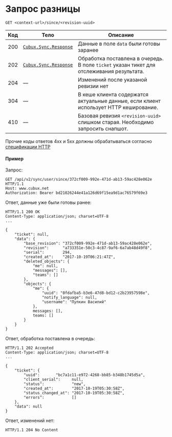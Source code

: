 Запрос разницы
==============

```
GET <context-url>/since/<revision-uuid>
```

Код | Тело | Описание
--- | ---- | --------
200 | [`Cubux.Sync.Response`][Cubux.Sync.Response] | Данные в поле `data` были готовы заранее
202 | [`Cubux.Sync.Response`][Cubux.Sync.Response] | Обработка поставлена в очередь. В поле `ticket` указан тикет для отслеживания результата.
204 | — | Изменений после указаной ревизии нет
304 | — | В кеше клиента содержатся актуальные данные, если клиент использует HTTP кеширование.
410 | — | Базовая ревизия `<revision-uuid>` слишком старая. Необходимо запросить снапшот.

Прочие коды ответов 4xx и 5xx должны обрабатываться согласно
[спецификации HTTP][http]


#### Пример

Запрос:

    GET /api/v2/sync/user/since/372cf009-992e-471d-ab13-59ac428e062e HTTP/1.1
    Host: www.cubux.net
    Authorization: Bearer bd21026244e41a126d69f15ea9d1ac76579f69e3

Ответ, данные уже были готовы ранее:

    HTTP/1.1 200 OK
    Content-Type: application/json; charset=UTF-8
    ...

    {
        "ticket": null,
        "data": {
            "base_revision": "372cf009-992e-471d-ab13-59ac428e062e",
            "revision":      "a733351e-50c3-4c87-9af6-6a7ab48d49f8",
            "serial":        294,
            "created_at":    "2017-10-19T06:21:47Z",
            "deleted_objects": {
                "me": null,
                "messages": [],
                "teams": []
            },
            "objects": {
                "me": {
                    "uuid": "0fdafba5-b3e6-47d8-bd12-c2b23957598e",
                    "notify_language": null,
                    "username": "Пупкин Василий"
                },
                messages: [],
                teams: []
            }
        }
    }

Ответ, обработка поставлена в очередь:

    HTTP/1.1 202 Accepted
    Content-Type: application/json; charset=UTF-8
    ...

    {
        "ticket": {
            "uuid":       "bc7a1c11-e972-4268-bb85-b348b1745d5a",
            "client_serial":     null,
            "status":            "new",
            "created_at":        "2017-10-19T05:30:58Z",
            "status_changed_at": "2017-10-19T05:30:58Z",
            "errors":            []
        },
        "data": null
    }

Ответ, изменений нет:

    HTTP/1.1 204 No Content


[Cubux.Sync.Response]: ../../type/sync/response.md
[http]: https://tools.ietf.org/html/rfc7231
